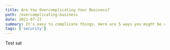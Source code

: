 ```yaml
---
title: Are You Overcomplicating Your Business?
path: /overcomplicating-business
date: 2021-07-27
summary: It's easy to complicate things. Here are 5 ways you might be undermining your own progress by complicating things.
tags: ['security']
---
```


Test sat
